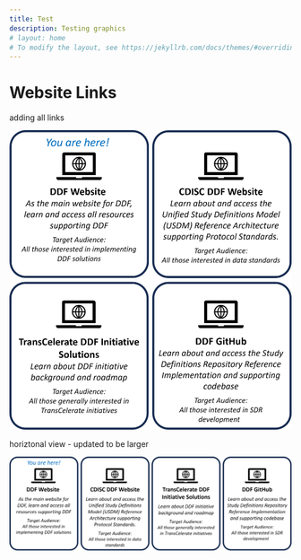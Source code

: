 ```yaml
---
title: Test
description: Testing graphics
# layout: home
# To modify the layout, see https://jekyllrb.com/docs/themes/#overriding-theme-defaults
---
```

# Website Links
adding all links
<p style="position: relative;">
  <img src="media/images/Website%20Links.png">
  <a style="position: absolute; top: 0%; left: 0%; width: 50%; height: 50%" href="https://transcelerate.github.io/ddf-home/index.html"></a>
  <a style="position: absolute; top: 0%; left: 50%; width: 50%; height: 50%" href="https://www.cdisc.org/ddf"></a>
  <a style="position: absolute; top: 50%; left: 0%; width: 50%; height: 50%" href="https://www.transceleratebiopharmainc.com/initiatives/digital-data-flow/"></a>
  <a style="position: absolute; top: 50%; left: 50%; width: 50%; height: 50%" href="https://github.com/transcelerate"></a>
</p>

horiztonal view - updated to be larger
<p style="position: relative;">
  <img src="media/images/Website%20Links%20H.png">
  <a style="position: absolute; top: 0%; left: 0%; width: 25%; height: 100%" href="https://transcelerate.github.io/ddf-home/index.html"></a>
  <a style="position: absolute; top: 0%; left: 25%; width: 25%; height: 100%" href="https://www.cdisc.org/ddf"></a>
  <a style="position: absolute; top: 0%; left: 50%; width: 25%; height: 100%" href="https://www.transceleratebiopharmainc.com/initiatives/digital-data-flow/"></a>
  <a style="position: absolute; top: 0%; left: 75%; width: 25%; height: 100%" href="https://github.com/transcelerate"></a>
</p>
